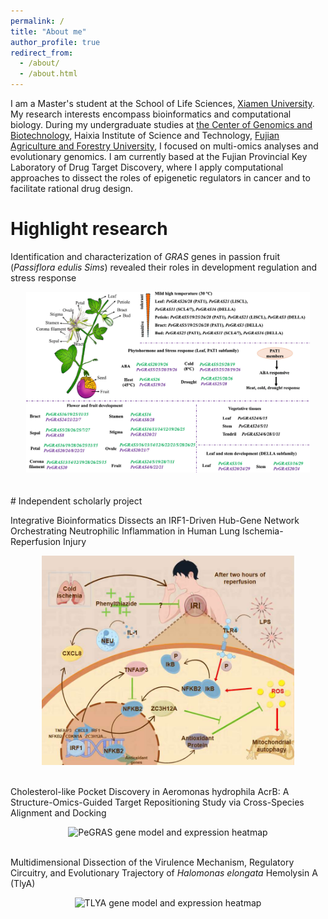 ```yaml
---
permalink: /
title: "About me"
author_profile: true
redirect_from: 
  - /about/
  - /about.html
---
```


I am a Master's student at the School of Life Sciences, [Xiamen University](https://www.xmu.edu.cn/ ). My research interests encompass bioinformatics and computational biology. During my undergraduate studies at [the Center of Genomics and Biotechnology](https://genome.fafu.edu.cn/ ), Haixia Institute of Science and Technology, [Fujian Agriculture and Forestry University](https://www.fafu.edu.cn/ ), I focused on multi-omics analyses and evolutionary genomics. I am currently based at the Fujian Provincial Key Laboratory of Drug Target Discovery, where I apply computational approaches to dissect the roles of epigenetic regulators in cancer and to facilitate rational drug design.

# Highlight research  
<p>Identification and characterization of <i>GRAS</i> genes in passion fruit (<i>Passiflora edulis Sims</i>) revealed their roles in development regulation and stress response</p>
<div style="text-align:center;">
  <img src="images/PeGRAS.png" alt="PeGRAS gene model and expression heatmap" style="max-width:600px;width:90%;">
</div>
<br>
<br>
# Independent scholarly project
<p>Integrative Bioinformatics Dissects an IRF1-Driven Hub-Gene Network Orchestrating Neutrophilic Inflammation in Human Lung Ischemia-Reperfusion Injury</p>
<div style="text-align:center;">
  <img src="images/IRI.png" alt="PeGRAS gene model and expression heatmap" style="max-width:600px;width:80%;">
</div>
<br>
<p>Cholesterol-like Pocket Discovery in Aeromonas hydrophila AcrB: A Structure-Omics-Guided Target Repositioning Study via Cross-Species Alignment and Docking</p>
<div style="text-align:center;">
  <img src="images/AcrB.png" alt="PeGRAS gene model and expression heatmap" style="max-width:600px;width:80%;">
</div>
<br>
<p>Multidimensional Dissection of the Virulence Mechanism, Regulatory Circuitry, and Evolutionary Trajectory of <i>Halomonas elongata</i> Hemolysin A (TlyA)</p>
<div style="text-align:center;">
  <img src="images/TLYA.png" alt="TLYA gene model and expression heatmap" style="max-width:600px;width:80%;">
</div>
